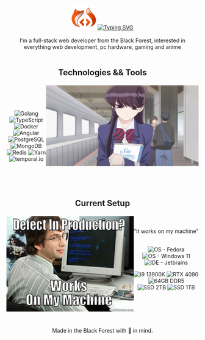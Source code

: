 <div align="center">
    <img src="assets/logo_standalone.png" height="64" width="64" />
    <a href="https://git.io/typing-svg">
        <img src="https://readme-typing-svg.herokuapp.com?font=JetBrains+Mono&color=FF7801&center=true&vCenter=true&repeat=false&width=435&lines=Hiya%2C+forbiddencoding+here" alt="Typing SVG" />
    </a>
</div>

<br/>

<div align="center">I'm a full-stack web developer from the Black Forest, interested in everything web development, pc hardware, gaming and anime</div>

<br/>

## <p align=center>Technologies && Tools</p>

<img src="assets/Komi_holding_Go_Programming_Language.jpg" align="right" width="400"/>

<br/>
<br/>
<br/>

<p align="center">
    <img alt="Golang" src="https://img.shields.io/badge/-Golang-informational?style=for-the-badge&logo=go&logoColor=00ADD8&color=27272A" />
    <img alt="TypeScript" src="https://img.shields.io/badge/-TypeScript-informational?style=for-the-badge&logo=typescript&logoColor=3178C6&color=27272A" />
    <img alt="Docker" src="https://img.shields.io/badge/-Docker-informational?style=for-the-badge&logo=docker&logoColor=2496ED&color=27272A" />
    <img alt="Angular" src="https://img.shields.io/badge/-Angular-informational?style=for-the-badge&logo=angular&logoColor=DD0031&color=27272A" />
    <img alt="PostgreSQL" src="https://img.shields.io/badge/-PostgreSQL-informational?style=for-the-badge&logo=postgresql&logoColor=4169E1&color=27272A" />
    <img alt="MongoDB" src="https://img.shields.io/badge/-MongoDB-informational?style=for-the-badge&logo=mongodb&logoColor=47A248&color=27272A" />
    <img alt="Redis" src="https://img.shields.io/badge/-Redis-informational?style=for-the-badge&logo=redis&logoColor=DC382D&color=27272A" />
    <img alt="Yarn" src="https://img.shields.io/badge/-Yarn-informational?style=for-the-badge&logo=yarn&logoColor=2C8EBB&color=27272A" />
    <img alt="temporal.io" src="https://img.shields.io/badge/-Temporal-informational?style=for-the-badge&logo=temporal&logoColor=white&color=27272A" />
</p>

<br/>
<br/>
<br/>

## <p align="center">Current Setup</p>

<img src="assets/works_on_my_machine.jpeg" align="left" height="250"/>

<br/>

<p align="center">"It works on my machine"</h1>

<br/>
<br/>

<p align="center">
    <img alt="OS - Fedora" src="https://img.shields.io/badge/OS-Fedora-FF7801?style=for-the-badge&logoColor=FFFFFF&logo=fedora&labelColor=27272A" />
    <img alt="OS - Windows 11" src="https://img.shields.io/badge/OS-Windows_11-FF7801?style=for-the-badge&logoColor=FFFFFF&logo=windows&labelColor=27272A" />
    <img alt="IDE - Jetbrains" src="https://img.shields.io/badge/IDE-Jetbrains-FF7801?style=for-the-badge&logoColor=FFFFFF&logo=jetbrains&labelColor=27272A" />
</p>
<p align="center">
    <img alt="i9 13900K" src="https://img.shields.io/badge/CPU-13900K-FF7801?style=for-the-badge&logoColor=FFFFFF&logo=intel&labelColor=27272A" />
    <img alt="RTX 4090" src="https://img.shields.io/badge/GPU-RTX_4090-FF7801?style=for-the-badge&logoColor=FFFFFF&logo=nvidia&labelColor=27272A" />
    <img alt="64GB DDR5" src="https://img.shields.io/badge/RAM-64GB_DDR5@5600_MHz-FF7801?style=for-the-badge&logoColor=FFFFFF&logo=&labelColor=27272A" />
    <img alt="SSD 2TB" src="https://img.shields.io/badge/SSD-WD_SN850X_2_TB-FF7801?style=for-the-badge&logoColor=FFFFFF&logo=WesternDigital&labelColor=27272A" />
    <img alt="SSD 1TB" src="https://img.shields.io/badge/SSD-Samsung_980_PRO_1TB-FF7801?style=for-the-badge&logoColor=FFFFFF&logo=Samsung&labelColor=27272A" />
</p>
<br/>
<br/>
<br/>
<br/>

<p align="center">Made in the Black Forest with 🦊 in mind.</p>
